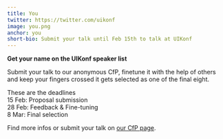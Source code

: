 ```yaml
---
title: You
twitter: https://twitter.com/uikonf
image: you.png
anchor: you
short-bio: Submit your talk until Feb 15th to talk at UIKonf
---
```


<strong>Get your name on the UIKonf speaker list</strong><br/>
<p>Submit your talk to our anonymous CfP, finetune it with the help of others and keep your fingers crossed it gets selected as one of the final eight.</p>

<p>These are the deadlines<br/>
15 Feb: Proposal submission<br/>
28 Feb: Feedback &amp; Fine-tuning<br/>
8 Mar: Final selection
</p>
Find more infos or submit your talk on <a href="http://cfp.uikonf.com/about">our CfP page</a>.
